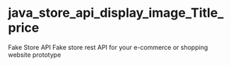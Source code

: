 # java_store_api_display_image_Title_price
Fake Store API Fake store rest API for your e-commerce or shopping website prototype
